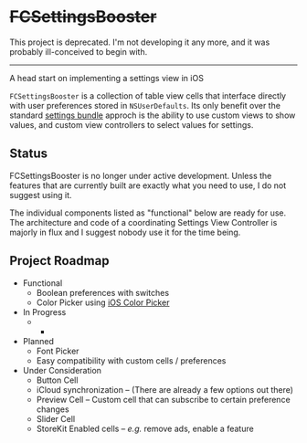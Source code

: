 # ~~FCSettingsBooster~~

This project is deprecated. I'm not developing it any more, and it was probably ill-conceived to begin with.

---

A head start on implementing a settings view in iOS

`FCSettingsBooster` is a collection of table view cells that interface directly with user preferences stored in `NSUserDefaults`.
Its only benefit over the standard [settings bundle](http://developer.apple.com/library/ios/#DOCUMENTATION/Cocoa/Conceptual/UserDefaults/Preferences/Preferences.html) approch is the ability to use custom views to show values, and custom view controllers to select values for settings.

## Status

FCSettingsBooster is no longer under active development. Unless the features that are currently built are exactly what you need to use, I do not suggest using it.

The individual components listed as "functional" below are ready for use. 
The architecture and code of a coordinating Settings View Controller is majorly in flux and I suggest nobody use it for the time being.

## Project Roadmap

* Functional
	* Boolean preferences with switches
	* Color Picker using [iOS Color Picker](https://github.com/fcanas/ios-color-picker)
* In Progress
	* -
* Planned
	* Font Picker
	* Easy compatibility with custom cells / preferences
* Under Consideration
	* Button Cell
	* iCloud synchronization – (There are already a few options out there)
	* Preview Cell – Custom cell that can subscribe to certain preference changes
	* Slider Cell
	* StoreKit Enabled cells – *e.g.* remove ads, enable a feature
	
